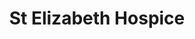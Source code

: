 ---
title: "St Elizabeth Hospice"
url: /ipswich/st-elizabeth-hospice-selkirk-road/
shop: Gebrauchtwaren
---